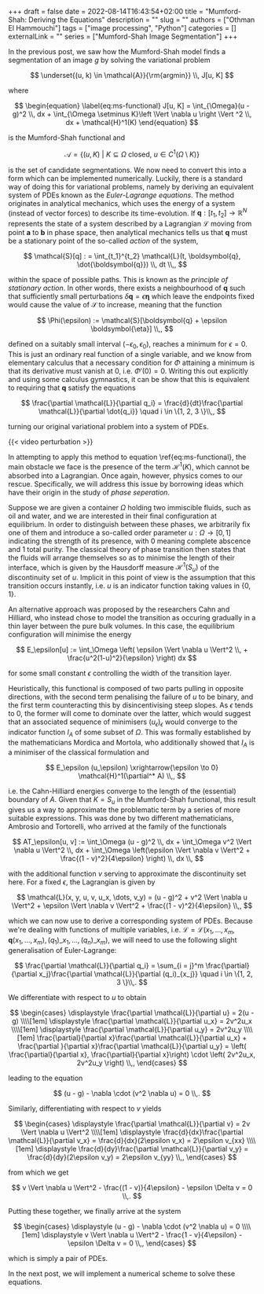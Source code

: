 +++ 
draft = false
date = 2022-08-14T16:43:54+02:00
title = "Mumford-Shah: Deriving the Equations"
description = ""
slug = ""
authors = ["Othman El Hammouchi"]
tags = ["image processing", "Python"]
categories = []
externalLink = ""
series = ["Mumford-Shah Image Segmentation"]
+++

In the previous post, we saw how the Mumford-Shah model finds a segmentation of an image $g$ by solving the variational problem

$$
\underset{(u, k) \in \mathcal{A}}{\rm{argmin}} \\, J[u, K]
$$

where

$$
\begin{equation} \label{eq:ms-functional}
J[u, K] = \int_{\Omega}(u - g)^2 \\, dx + \int_{\Omega \setminus K}\left \Vert \nabla u \right \Vert ^2 \\, dx + \mathcal{H}^1(K)
\end{equation}
$$

is the Mumford-Shah functional and

$$
\mathcal{A} = \left \lbrace (u, K) \ \vert \ K \subseteq \Omega \ \text{closed}, \ u \in C^1(\Omega \setminus K) \right \rbrace
$$

is the set of candidate segmentations. We now need to convert this into a form which can be implemented numerically. Luckily, there is a standard way of doing this for variational problems, namely by deriving an equivalent system of PDEs known as the *Euler-Lagrange equations*. The method originates in analytical mechanics, which uses the energy of a system (instead of vector forces) to describe its time-evolution. If $\boldsymbol{q}: [t_1, t_2] \rightarrow \mathbb{R}^N$ represents the state of a system described by a Lagrangian $\mathcal{L}$ moving from point $\boldsymbol{a}$ to $\boldsymbol{b}$ in phase space, then analytical mechanics tells us that $\boldsymbol{q}$ must be a stationary point of the so-called *action* of the system,

$$
\mathcal{S}[q] : = \int_{t_1}^{t_2} \mathcal{L}(t, \boldsymbol{q}, \dot{\boldsymbol{q}}) \\, dt \\,,
$$

within the space of possible paths. This is known as the *principle of stationary action*. In other words, there exists a neighbourhood of $\boldsymbol{q}$ such that sufficiently small perturbations $\delta \boldsymbol{q} = \epsilon \boldsymbol{\eta}$ which leave the endpoints fixed would cause the value of $\mathcal{S}$ to increase, meaning that the function

$$
\Phi(\epsilon) := \mathcal{S}[\boldsymbol{q} + \epsilon \boldsymbol{\eta}] \\,,
$$

defined on a suitably small interval $(-\epsilon_0, \epsilon_0)$, reaches a minimum for $\epsilon = 0$. This is just an ordinary real function of a single variable, and we know from elementary calculus that a necessary condition for $\Phi$ attaining a minimum is that its derivative must vanish at 0, i.e. $\Phi'(0) = 0$. Writing this out explicitly and using some calculus gymnastics, it can be show that this is equivalent to requiring that $\boldsymbol{q}$ satisfy the equations

$$
\frac{\partial \mathcal{L}}{\partial q_i} = \frac{d}{dt}\frac{\partial \mathcal{L}}{\partial \dot{q_i}} \quad i \in \{1, 2, 3 \}\\,,
$$

turning our original variational problem into a system of PDEs.

{{< video perturbation >}}

In attempting to apply this method to equation \ref{eq:ms-functional}, the main obstacle we face is the presence of the term $\mathcal{H}^1(K)$, which cannot be absorbed into a Lagrangian. Once again, however, physics comes to our rescue. Specifically, we will address this issue by borrowing ideas which have their origin in the study of *phase seperation*. 

Suppose we are given a container $\Omega$ holding two immiscible fluids, such as oil and water, and we are interested in their final configuration at equilibrium. In order to distinguish between these phases, we arbitrarily fix one of them and introduce a so-called order parameter $u: \Omega  \rightarrow [0, 1]$ indicating the strength of its presence, with 0 meaning complete abscence and 1 total purity. The classical theory of phase transition then states that the fluids will arrange themselves so as to minimise the length of their interface, which is given by the Hausdorff measure $\mathcal{H}^1(S_u)$ of the discontinuity set of $u$. Implicit in this point of view is the assumption that this transition occurs instantly, i.e. $u$ is an indicator function taking values in $\{0, 1 \}$. 

An alternative approach was proposed by the researchers Cahn and Hilliard, who instead chose to model the transition as occuring gradually in a thin layer between the pure bulk volumes. In this case, the equilibrium configuration will minimise the energy

$$
E_\epsilon[u] := \int_\Omega \left( \epsilon \Vert \nabla u \Vert^2 \\, + \frac{u^2(1-u)^2}{\epsilon} \right) dx
$$

for some small constant $\epsilon$ controlling the width of the transition layer. 

Heuristically, this functional is composed of two parts pulling in opposite directions, with the second term penalising the failure of $u$ to be binary, and the first term counteracting this by disincentivising steep slopes. As $\epsilon$ tends to 0, the former will come to dominate over the latter, which would suggest that an associated sequence of minimisers $(u_\epsilon)_\epsilon$ would converge to the indicator function $I_A$ of some subset of $\Omega$. This was formally established by the mathematicians Mordica and Mortola, who additionally showed that $I_A$ is a minimiser of the classical formulation and

$$
E_\epsilon (u_\epsilon) \xrightarrow{\epsilon \to 0} \mathcal{H}^1(\partial^* A) \\,,
$$

i.e. the Cahn-Hilliard energies converge to the length of the (essential) boundary of $A$. Given that $K = S_u$ in the Mumford-Shah functional, this result gives us a way to approximate the problematic term by a series of more suitable expressions. This was done by two different mathematicians, Ambrosio and Tortorelli, who arrived at the family of the functionals

$$
AT_\epsilon[u, v] := \int_\Omega (u - g)^2 \\, dx + \int_\Omega v^2 \Vert \nabla u \Vert^2 \\, dx + \int_\Omega \left(\epsilon \Vert \nabla v \Vert^2 + \frac{(1 - v)^2}{4\epsilon} \right) \\, dx \\,
$$

with the additional function $v$ serving to approximate the discontinuity set here. For a fixed $\epsilon$, the Lagrangian is given by

$$
\mathcal{L}(x, y, u, v, u_x, \dots, v_y) = (u - g)^2 + v^2 \Vert \nabla u \Vert^2 + \epsilon \Vert \nabla v \Vert^2 + \frac{(1 - v)^2}{4\epsilon} \\,,
$$

which we can now use to derive a corresponding system of PDEs. Because we're dealing with functions of multiple variables, i.e. $\mathcal{L} = \mathcal{L}(x_1, \dots, x_m, \boldsymbol{q}(x_1, \dots, x_m), (q_1)\_{x_1}, \dots, (q_n)\_{x_m})$, we will need to use the following slight generalisation of Euler-Lagrange:

$$
\frac{\partial \mathcal{L}}{\partial q_i} = \sum_{i = j}^m \frac{\partial}{\partial x_j}\frac{\partial \mathcal{L}}{\partial (q_i)_{x_j}} \quad i \in \{1, 2, 3 \}\\,.
$$

We differentiate with respect to $u$ to obtain

$$
\begin{cases} 
	\displaystyle
	\frac{\partial \mathcal{L}}{\partial u} = 2(u - g) \\\\[1em]
	\displaystyle
	\frac{\partial \mathcal{L}}{\partial u_x} = 2v^2u_x \\\\[1em]
	\displaystyle
	\frac{\partial \mathcal{L}}{\partial u_y} = 2v^2u_y \\\\[1em] 
	\frac{\partial}{\partial x}\frac{\partial \mathcal{L}}{\partial u_x} + \frac{\partial }{\partial x}\frac{\partial \mathcal{L}}{\partial u_y} = \left( \frac{\partial}{\partial x}, \frac{\partial}{\partial x}\right) \cdot \left( 2v^2u_x, 2v^2u_y \right) \\,,
\end{cases}
$$

leading to the equation 

$$
(u - g) - \nabla \cdot (v^2 \nabla u) = 0 \\,.
$$

Similarly, differentiating with respect to $v$ yields

$$
\begin{cases} 
	\displaystyle
	\frac{\partial \mathcal{L}}{\partial v} = 2v \Vert \nabla u \Vert^2 \\\\[1em]
	\displaystyle
	\frac{d}{dx}\frac{\partial \mathcal{L}}{\partial v_x} = \frac{d}{dx}(2\epsilon v_x) = 2\epsilon v_{xx} \\\\[1em]
	\displaystyle
	\frac{d}{dy}\frac{\partial \mathcal{L}}{\partial v_y} = \frac{d}{dy}(2\epsilon v_y) = 2\epsilon v_{yy} \\,,
\end{cases}
$$

from which we get

$$
v \Vert \nabla u \Vert^2 - \frac{(1 - v)}{4\epsilon} - \epsilon \Delta v = 0 \\,.
$$

Putting these together, we finally arrive at the system

$$
\begin{cases}
	\displaystyle
	(u - g) - \nabla \cdot (v^2 \nabla u) = 0 \\\\[1em]
	\displaystyle
	v \Vert \nabla u \Vert^2 - \frac{1 - v}{4\epsilon} - \epsilon \Delta v = 0 \\,,
\end{cases}
$$

which is simply a pair of PDEs. 

In the next post, we will implement a numerical scheme to solve these equations.




